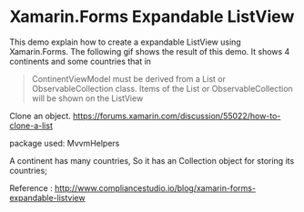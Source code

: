 # Xamarin.Forms Expandable ListView

This demo explain how to create a expandable ListView using Xamarin.Forms. The following gif shows the result of this demo.
It shows 4 continents and some countries that in  


> ContinentViewModel must be derived from a List or ObservableCollection class. Items of the List or ObservableCollection will be shown on the ListView

Clone an object. https://forums.xamarin.com/discussion/55022/how-to-clone-a-list

package used:
MvvmHelpers

A continent has many countries, So it has an Collection object for storing its countries;




Reference : http://www.compliancestudio.io/blog/xamarin-forms-expandable-listview